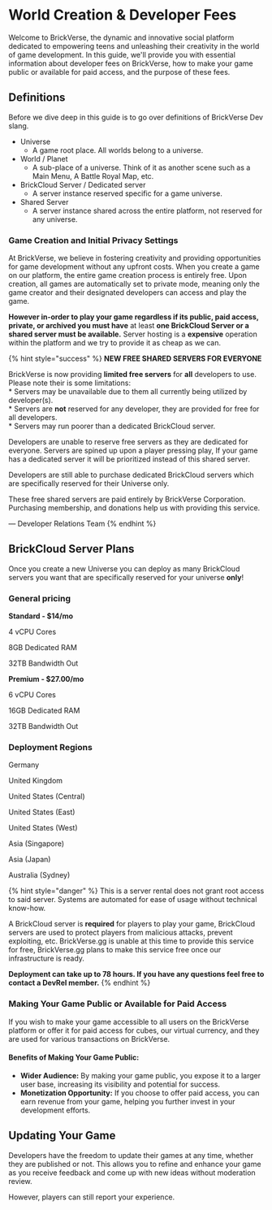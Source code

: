 # World Creation & Developer Fees

Welcome to BrickVerse, the dynamic and innovative social platform dedicated to empowering teens and unleashing their creativity in the world of game development. In this guide, we'll provide you with essential information about developer fees on BrickVerse, how to make your game public or available for paid access, and the purpose of these fees.

## Definitions

Before we dive deep in this guide is to go over definitions of BrickVerse Dev slang.

* Universe
  * A game root place. All worlds belong to a universe.
* World / Planet
  * A sub-place of a universe. Think of it as another scene such as a Main Menu, A Battle Royal Map, etc.
* BrickCloud Server / Dedicated server
  * A server instance reserved specific for a game universe.
* Shared Server
  * A server instance shared across the entire platform, not reserved for any universe.

### Game Creation and Initial Privacy Settings

At BrickVerse, we believe in fostering creativity and providing opportunities for game development without any upfront costs. When you create a game on our platform, the entire game creation process is entirely free. Upon creation, all games are automatically set to private mode, meaning only the game creator and their designated developers can access and play the game.

**However in-order to play your game regardless if its public, paid access, private, or archived you must have** at least **one BrickCloud Server or a shared server must be available.** Server hosting is a **expensive** operation within the platform and we try to provide it as cheap as we can.



{% hint style="success" %}
**NEW FREE SHARED SERVERS FOR EVERYONE**

BrickVerse is now providing **limited free servers** for **all** developers to use. Please note their is some limitations:\
\* Servers may be unavailable due to them all currently being utilized by developer(s).\
\* Servers are **not** reserved for any developer, they are provided for free for all developers.\
\* Servers may run poorer than a dedicated BrickCloud server.



Developers are unable to reserve free servers as they are dedicated for everyone. Servers are spined up upon a player pressing play, If your game has a dedicated server it will be prioritized instead of this shared server.



Developers are still able to purchase dedicated BrickCloud servers which are specifically reserved for their Universe only.



These free shared servers are paid entirely by BrickVerse Corporation. Purchasing membership, and donations help us with providing this service.

― Developer Relations Team
{% endhint %}

## BrickCloud Server Plans

Once you create a new Universe you can deploy as many BrickCloud servers you want that are specifically reserved for your universe **only**!

### General pricing

**Standard - $14/mo**

4 vCPU Cores

8GB Dedicated RAM

32TB Bandwidth Out

**Premium - $27.00/mo**

6 vCPU Cores

16GB Dedicated RAM

32TB Bandwidth Out

### Deployment Regions

Germany

United Kingdom

United States (Central)

United States (East)

United States (West)

Asia (Singapore)

Asia (Japan)

Australia (Sydney)

{% hint style="danger" %}
This is a server rental does not grant root access to said server. Systems are automated for ease of usage without technical know-how.



A BrickCloud server is **required** for players to play your game, BrickCloud servers are used to protect players from malicious attacks, prevent exploiting, etc. BrickVerse.gg is unable at this time to provide this service for free, BrickVerse.gg plans to make this service free once our infrastructure is ready.



**Deployment can take up to 78 hours. If you have any questions feel free to contact a DevRel member.**
{% endhint %}

### Making Your Game Public or Available for Paid Access

If you wish to make your game accessible to all users on the BrickVerse platform or offer it for paid access for cubes, our virtual currency, and they are used for various transactions on BrickVerse.

#### Benefits of Making Your Game Public:

* **Wider Audience:** By making your game public, you expose it to a larger user base, increasing its visibility and potential for success.
* **Monetization Opportunity:** If you choose to offer paid access, you can earn revenue from your game, helping you further invest in your development efforts.

## Updating Your Game

Developers have the freedom to update their games at any time, whether they are published or not. This allows you to refine and enhance your game as you receive feedback and come up with new ideas without moderation review.

However, players can still report your experience.
